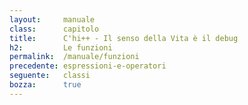 ```yaml
---
layout:     manuale
class:      capitolo
title:      C'hi++ - Il senso della Vita è il debug
h2:         Le funzioni
permalink:  /manuale/funzioni
precedente: espressioni-e-operatori
seguente:   classi
bozza:      true
---
```


<blockquote class="motto">
</blockquote>

